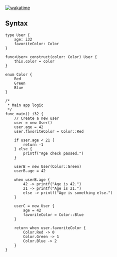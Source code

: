 [![wakatime](https://wakatime.com/badge/user/47966c5b-ebb8-433e-b9e3-f366282ab406/project/99d28663-ce7a-4ab5-ad28-6e3d49883354.svg?style=for-the-badge)](https://wakatime.com/badge/user/47966c5b-ebb8-433e-b9e3-f366282ab406/project/99d28663-ce7a-4ab5-ad28-6e3d49883354)

## Syntax

```teclang
type User {
    age: i32
    favoriteColor: Color
}

func<User> construct(color: Color) User {
    this.color = color
}

enum Color {
    Red
    Green
    Blue
}

/*
 * Main app logic
 */
func main() i32 {
    // Create a new user
    user = new User()
    user.age = 42
    user.favoriteColor = Color::Red
    
    if user.age < 21 {
        return -1
    } else {
        printf("Age check passed.")
    }
    
    userB = new User(Color::Green)
    userB.age = 42
    
    when userB.age {
        42 -> printf("Age is 42.")
        21 -> printf("Age is 21.")
        else -> printf("Age is something else.")
    }
    
    userC = new User {
        age = 42
        favoriteColor = Color::Blue
    }
    
    return when user.favoriteColor {
        Color.Red -> 0
        Color.Green -> 1
        Color.Blue -> 2
    }
}
```
